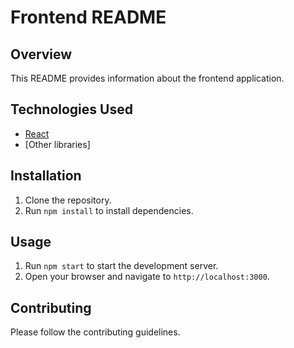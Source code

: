 # Frontend README

## Overview

This README provides information about the frontend application.

## Technologies Used

- [React](https://reactjs.org/)
- [Other libraries]

## Installation

1.  Clone the repository.
2.  Run `npm install` to install dependencies.

## Usage

1.  Run `npm start` to start the development server.
2.  Open your browser and navigate to `http://localhost:3000`.

## Contributing

Please follow the contributing guidelines.
